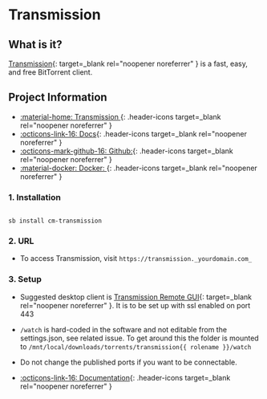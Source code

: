 # Transmission

## What is it?

[Transmission](https://transmissionbt.com/){: target=_blank rel="noopener noreferrer" } is a fast, easy, and free BitTorrent client.

## Project Information

- [:material-home: Transmission ](https://transmissionbt.com/){: .header-icons target=_blank rel="noopener noreferrer" }
- [:octicons-link-16: Docs](https://github.com/transmission/transmission/wiki){: .header-icons target=_blank rel="noopener noreferrer" }
- [:octicons-mark-github-16: Github:](https://github.com/transmission/transmission){: .header-icons target=_blank rel="noopener noreferrer" }
- [:material-docker: Docker: ](https://hub.docker.com/r/linuxserver/transmission){: .header-icons target=_blank rel="noopener noreferrer" }

### 1. Installation

``` shell

sb install cm-transmission

```

### 2. URL

- To access Transmission, visit `https://transmission._yourdomain.com_`

### 3. Setup

- Suggested desktop client is [Transmission Remote GUI](https://github.com/transmission-remote-gui/transgui){: target=_blank rel="noopener noreferrer" }. It is to be set up with ssl enabled on port 443

- `/watch` is hard-coded in the software and not editable from the settings.json, see related issue. To get around this the folder is mounted to `/mnt/local/downloads/torrents/transmission{{ rolename }}/watch`

- Do not change the published ports if you want to be connectable.

- [:octicons-link-16: Documentation](https://github.com/transmission/transmission/wiki){: .header-icons target=_blank rel="noopener noreferrer" }
